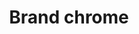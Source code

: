 ---
title: Brand chrome
tags: ["brand", "chrome", "web", "internet", "google", "browser", "software"]
icon: brand-chrome
svg: '<svg xmlns="http://www.w3.org/2000/svg" width="24" height="24" fill="none" viewBox="0 0 24 24" stroke-width="1.5" stroke-linecap="round" stroke-linejoin="round" stroke="currentColor"><path d="M12 21a9 9 0 1 0 0-18 9 9 0 0 0 0 18"/><path d="M12 15.6a3.6 3.6 0 1 0 0-7.2 3.6 3.6 0 0 0 0 7.2m8.253-7.2H12M4.755 6.654 8.886 13.8m2.106 7.146 4.122-7.146"/></svg>'
---